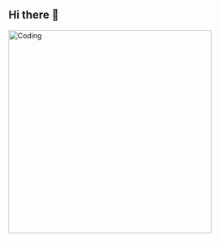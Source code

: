 ## Hi there 👋

<!--
**aryanchari06/aryanchari06** is a ✨ _special_ ✨ repository because its `README.md` (this file) appears on your GitHub profile.

Here are some ideas to get you started:

- 🔭 I’m currently working on ...
- 🌱 I’m currently learning ...
- 👯 I’m looking to collaborate on ...
- 🤔 I’m looking for help with ...
- 💬 Ask me about ...
- 📫 How to reach me: ...
- 😄 Pronouns: ...
- ⚡ Fun fact: ...
-->
<!--
<div style='display: flex; list-style: none; gap: 10px;'>
        <p style="color: red;">HTML<p>
        <p style="color: blue;">CSS</p>
        <p style="color: yellow;">JavaScript</p>
        <p style="color: rgb(0, 191, 255);">ReactJS</p>
        <p style="color: rgb(0, 255, 208);">TailwindCSS</p>
        <p style="color: rgb(111, 0, 184);">Redux</p>
    </div>-->
<img align="left" alt="Coding" width="400" src="https://i.ibb.co/0hYxDyW/bg.jpg">
